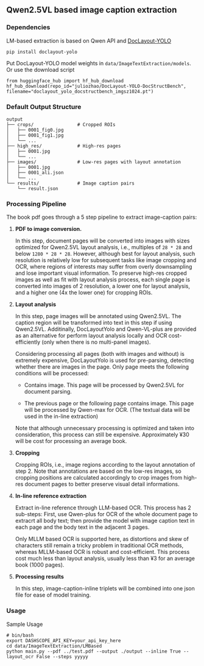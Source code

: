 ## Qwen2.5VL based image caption extraction

### Dependencies

LM-based extraction is based on Qwen API and [DocLayout-YOLO](https://github.com/opendatalab/DocLayout-YOLO)

```
pip install doclayout-yolo
```

Put DocLayout-YOLO model weights in `data/ImageTextExtraction/models`. Or use the download script

```
from huggingface_hub import hf_hub_download
hf_hub_download(repo_id="juliozhao/DocLayout-YOLO-DocStructBench", filename="doclayout_yolo_docstructbench_imgsz1024.pt")
```

### Default Output Structure

```
output
├── crops/                # Cropped ROIs
│   ├── 0001_fig0.jpg
│   ├── 0001_fig1.jpg
│   └── ...
├── high_res/             # High-res pages
│   ├── 0001.jpg
│   └── ...
├── images/               # Low-res pages with layout annotation
│   ├── 0001.jpg
│   ├── 0001_ali.json
│   └── ...
└── results/              # Image caption pairs
    └── result.json
```

### Processing Pipeline

The book pdf goes through a 5 step pipeline to extract image-caption pairs:

1. **PDF to image conversion.**

   In this step, document pages will be converted into images with sizes optimized for Qwen2.5VL layout analysis, i.e., multiples of `28 * 28` and below `1280 * 28 * 28`. However, although best for layout analysis, such resolution is relatively low for subsequent tasks like image cropping and OCR, where regions of interests may suffer from overly downsampling and lose important visual information. To preserve high-res cropped images as well as fit with layout analysis process, each single page is converted into images of 2 resolution, a lower one for layout analysis, and a higher one (4x the lower one) for cropping ROIs.

2. **Layout analysis**
   
   In this step, page images will be annotated using Qwen2.5VL. The caption region will be transformed into text in this step if using Qwen2.5VL. Additinally, DocLayoutYolo and Qwen-VL-plus are provided as an alternative for perform layout analysis locally and OCR cost-efficiently (only when there is no multi-panel images). 

   Considering processing all pages (both with images and without) is extremely expensive, DocLayoutYolo is used for pre-parsing, detecting whether there are images in the page. Only page meets the following conditions will be processed:

   - Contains image. This page will be processed by Qwen2.5VL for document parsing.

   - The previous page or the following page contains image. This page will be processed by Qwen-max for OCR. (The textual data will be used in the in-line extraction)

   Note that although unnecessary processing is optimized and taken into consideration, this process can still be expensive. Approximately ¥30 will be cost for processing an average book.

3. **Cropping**
   
   Cropping ROIs, i.e., image regions according to the layout annotation of step 2. Note that annotations are based on the low-res images, so cropping positions are calculated accordingly to crop images from high-res document pages to better preserve visual detail informations.

4. **In-line reference extraction**
   
   Extract in-line reference through LLM-based OCR. This process has 2 sub-steps: First, use Qwen-plus for OCR of the whole document page to extracrt all body text; then provide the model with image caption text in each page and the body text in the adjacent 3 pages.
   
   Only MLLM based OCR is supported here, as distortions and skew of characters still remain a tricky problem in traditional OCR methods, whereas MLLM-based OCR is robust and cost-efficient. This process cost much less than layout analysis, usually less than ¥3 for an average book (1000 pages).

5. **Processing results**

   In this step, image-caption-inline triplets will be combined into one json file for ease of model training.

### Usage

Sample Usage

```
# bin/bash
export DASHSCOPE_API_KEY=your_api_key_here
cd data/ImageTextExtraction/LMBased
python main.py --pdf ../test.pdf --output ./output --inline True --layout_ocr False --steps yyyyy
```
